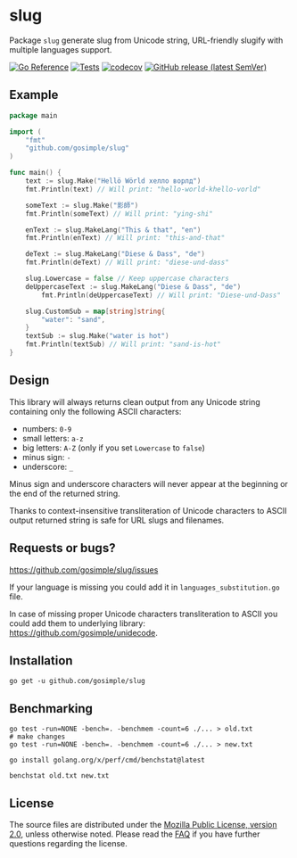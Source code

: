 # slug

Package `slug` generate slug from Unicode string, URL-friendly slugify with
multiple languages support.

[![Go Reference](https://pkg.go.dev/badge/github.com/gosimple/slug.svg)](https://pkg.go.dev/github.com/gosimple/slug)
[![Tests](https://github.com/gosimple/slug/actions/workflows/tests.yml/badge.svg)](https://github.com/gosimple/slug/actions/workflows/tests.yml)
[![codecov](https://codecov.io/gh/gosimple/slug/branch/master/graph/badge.svg?token=FT2kEZHQW7)](https://codecov.io/gh/gosimple/slug)
[![GitHub release (latest SemVer)](https://img.shields.io/github/v/release/gosimple/slug?logo=github&sort=semver)](https://github.com/gosimple/slug/releases)

## Example

```go
package main

import (
	"fmt"
	"github.com/gosimple/slug"
)

func main() {
	text := slug.Make("Hellö Wörld хелло ворлд")
	fmt.Println(text) // Will print: "hello-world-khello-vorld"

	someText := slug.Make("影師")
	fmt.Println(someText) // Will print: "ying-shi"

	enText := slug.MakeLang("This & that", "en")
	fmt.Println(enText) // Will print: "this-and-that"

	deText := slug.MakeLang("Diese & Dass", "de")
	fmt.Println(deText) // Will print: "diese-und-dass"

	slug.Lowercase = false // Keep uppercase characters
	deUppercaseText := slug.MakeLang("Diese & Dass", "de")
        fmt.Println(deUppercaseText) // Will print: "Diese-und-Dass"

	slug.CustomSub = map[string]string{
		"water": "sand",
	}
	textSub := slug.Make("water is hot")
	fmt.Println(textSub) // Will print: "sand-is-hot"
}
```

## Design

This library will always returns clean output from any Unicode string
containing only the following ASCII characters:

* numbers: `0-9`
* small letters: `a-z`
* big letters: `A-Z` (only if you set `Lowercase` to `false`)
* minus sign: `-`
* underscore: `_`

Minus sign and underscore characters will never appear at the beginning or
the end of the returned string.

Thanks to context-insensitive transliteration of Unicode characters to ASCII
output returned string is safe for URL slugs and filenames.

## Requests or bugs?

<https://github.com/gosimple/slug/issues>

If your language is missing you could add it in `languages_substitution.go`
file.

In case of missing proper Unicode characters transliteration to ASCII you could
add them to underlying library:
<https://github.com/gosimple/unidecode>.

## Installation

```shell
go get -u github.com/gosimple/slug
```

## Benchmarking

```shell
go test -run=NONE -bench=. -benchmem -count=6 ./... > old.txt
# make changes
go test -run=NONE -bench=. -benchmem -count=6 ./... > new.txt

go install golang.org/x/perf/cmd/benchstat@latest

benchstat old.txt new.txt
```

## License

The source files are distributed under the
[Mozilla Public License, version 2.0](http://mozilla.org/MPL/2.0/),
unless otherwise noted.
Please read the [FAQ](http://www.mozilla.org/MPL/2.0/FAQ.html)
if you have further questions regarding the license.
